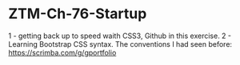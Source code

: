 # ZTM-Ch-76-Startup

1 - getting back up to speed waith CSS3, Github in this exercise.
2 - Learning Bootstrap CSS syntax. The conventions I had seen before: https://scrimba.com/g/gportfolio

